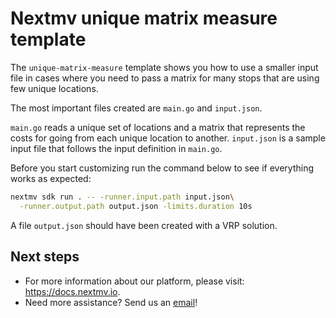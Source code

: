 # Nextmv unique matrix measure template

The `unique-matrix-measure` template shows you how to use a smaller input file
in cases where you need to pass a matrix for many stops that are using few
unique locations.

The most important files created are `main.go` and `input.json`.

`main.go` reads a unique set of locations and a matrix that represents the costs
for going from each unique location to another. `input.json` is a sample input
file that follows the input definition in `main.go`.

Before you start customizing run the command below to see if everything works as
expected:

```bash
nextmv sdk run . -- -runner.input.path input.json\
  -runner.output.path output.json -limits.duration 10s
```

A file `output.json` should have been created with a VRP solution.

## Next steps

* For more information about our platform, please visit: <https://docs.nextmv.io>.
* Need more assistance? Send us an [email](mailto:support@nextmv.io)!
